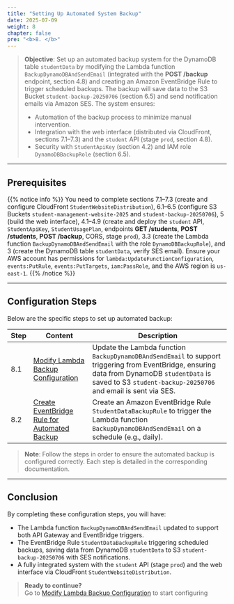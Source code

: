 ```yaml
---
title: "Setting Up Automated System Backup"
date: 2025-07-09
weight: 8
chapter: false
pre: "<b>8. </b>"
---
```


> **Objective**: Set up an automated backup system for the DynamoDB table `studentData` by modifying the Lambda function `BackupDynamoDBAndSendEmail` (integrated with the **POST /backup** endpoint, section 4.8) and creating an Amazon EventBridge Rule to trigger scheduled backups. The backup will save data to the S3 Bucket `student-backup-20250706` (section 6.5) and send notification emails via Amazon SES. The system ensures:  
> - Automation of the backup process to minimize manual intervention.  
> - Integration with the web interface (distributed via CloudFront, sections 7.1–7.3) and the `student` API (stage `prod`, section 4.8).  
> - Security with `StudentApiKey` (section 4.2) and IAM role `DynamoDBBackupRole` (section 6.5).

---

## Prerequisites

{{% notice info %}}
You need to complete sections 7.1–7.3 (create and configure CloudFront `StudentWebsiteDistribution`), 6.1–6.5 (configure S3 Buckets `student-management-website-2025` and `student-backup-20250706`), 5 (build the web interface), 4.1–4.9 (create and deploy the `student` API, `StudentApiKey`, `StudentUsagePlan`, endpoints **GET /students**, **POST /students**, **POST /backup**, CORS, stage `prod`), 3.3 (create the Lambda function `BackupDynamoDBAndSendEmail` with the role `DynamoDBBackupRole`), and 3 (create the DynamoDB table `studentData`, verify SES email). Ensure your AWS account has permissions for `lambda:UpdateFunctionConfiguration`, `events:PutRule`, `events:PutTargets`, `iam:PassRole`, and the AWS region is `us-east-1`.
{{% /notice %}}

---

## Configuration Steps

Below are the specific steps to set up automated backup:

| **Step** | **Content** | **Description** |
|----------|-------------|-----------------|
| 8.1 | [Modify Lambda Backup Configuration](/8-automatic-backup/8.1-configuring-lambda-backup/) | Update the Lambda function `BackupDynamoDBAndSendEmail` to support triggering from EventBridge, ensuring data from DynamoDB `studentData` is saved to S3 `student-backup-20250706` and email is sent via SES. |
| 8.2 | [Create EventBridge Rule for Automated Backup](/8-automatic-backup/8.2-creating-eventbridge-rule/) | Create an Amazon EventBridge Rule `StudentDataBackupRule` to trigger the Lambda function `BackupDynamoDBAndSendEmail` on a schedule (e.g., daily). |

> **Note**: Follow the steps in order to ensure the automated backup is configured correctly. Each step is detailed in the corresponding documentation.

---

## Conclusion

By completing these configuration steps, you will have:  
- The Lambda function `BackupDynamoDBAndSendEmail` updated to support both API Gateway and EventBridge triggers.  
- The EventBridge Rule `StudentDataBackupRule` triggering scheduled backups, saving data from DynamoDB `studentData` to S3 `student-backup-20250706` with SES notifications.  
- A fully integrated system with the `student` API (stage `prod`) and the web interface via CloudFront `StudentWebsiteDistribution`.

> **Ready to continue?**  
> Go to [Modify Lambda Backup Configuration](/8-automatic-backup/8.1-configuring-lambda-backup/) to start configuring